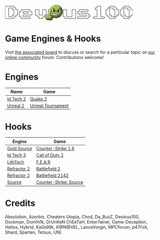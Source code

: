 <img src="/devious100.png" alt="Devious100.com" title="Devious100" width="420" height="55" />

# Game Engines & Hooks

Visit [the associated board](https://devious100.com/forum/base/engines) to discuss or search for a particular topic on [our online community](https://devious100.com) forum. Contributions welcome!

# Engines
| Name | Game |
| ---- | ---- |
| [Id Tech 2](https://github.com/devious100/base/tree/master/engines/id-tech-2) | [Quake 2](https://github.com/devious100/base/tree/master/engines/id-tech-2/quake-2) |
| [Unreal 2](https://github.com/devious100/base/tree/master/engines/unreal-2) | [Unreal Tournament](https://github.com/devious100/base/tree/master/engines/unreal-2/unreal-tournament) |

# Hooks
| Engine | Game |
| ------ | ---- |
| [Gold Source](https://github.com/devious100/base/tree/master/engines/gold-source) | [Counter-Strike 1.6](https://github.com/devious100/base/tree/master/engines/gold-source/counter-strike) |
| [Id Tech 3](https://github.com/devious100/base/tree/master/engines/id-tech-3) | [Call of Duty 2](https://github.com/devious100/base/tree/master/engines/id-tech-3/call-of-duty-2) |
| [LithTech](https://github.com/devious100/base/tree/master/engines/id-tech-3) | [F.E.A.R](https://github.com/devious100/base/tree/master/engines/id-tech-3/call-of-duty-2) |
| [Refractor 2](https://github.com/devious100/base/tree/master/engines/id-tech-3) | [Battlefield 2](https://github.com/devious100/base/tree/master/engines/id-tech-3/call-of-duty-2) |
| [Refractor 2](https://github.com/devious100/base/tree/master/engines/id-tech-3) | [Battlefield 2142](https://github.com/devious100/base/tree/master/engines/id-tech-3/call-of-duty-2) |
| [Source](https://github.com/devious100/base/tree/master/engines/id-tech-3) | [Counter-Strike: Source](https://github.com/devious100/base/tree/master/engines/id-tech-3/call-of-duty-2) |

# Credits

Absolution, Azorbix, Cheaters Utopia, Chod, Da_BuzZ, Devious100, Dockman, Dom1n1k, DrUnKeN ChEeTaH, Enter7ainer, Game-Deception, Helios, Hybrid, Ka0s99k, K@N@VEL, LanceVorgin, MPCforum, p47r!ck, Shard, Sparten, Tetsuo, UNI.

